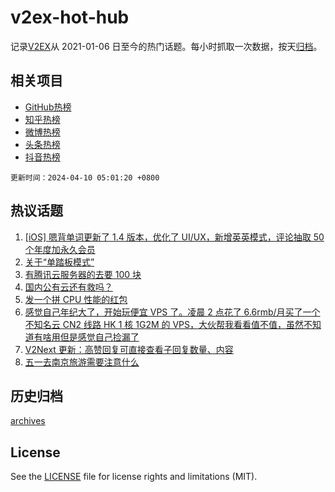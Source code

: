 # v2ex-hot-hub

 记录[V2EX](https://www.v2ex.com/)从 2021-01-06 日至今的热门话题。每小时抓取一次数据，按天[归档](archives)。
 
 ## 相关项目

- [GitHub热榜](https://github.com/it985/github-hot-hub)
- [知乎热榜](https://github.com/it985/zhihu-hot-hub)
- [微博热榜](https://github.com/it985/weibo-hot-hub)
- [头条热榜](https://github.com/it985/toutiao-hot-hub)
- [抖音热榜](https://github.com/it985/douyin-hot-hub)


 `更新时间：2024-04-10 05:01:20 +0800`

## 热议话题

1. [[iOS] 嗯背单词更新了 1.4 版本，优化了 UI/UX，新增英英模式，评论抽取 50 个年度加永久会员](https://www.v2ex.com/t/1030937)
1. [关于“单踏板模式”](https://www.v2ex.com/t/1030867)
1. [有腾讯云服务器的去要 100 块](https://www.v2ex.com/t/1030934)
1. [国内公有云还有救吗？](https://www.v2ex.com/t/1030870)
1. [发一个拼 CPU 性能的红包](https://www.v2ex.com/t/1030992)
1. [感觉自己年纪大了，开始玩便宜 VPS 了。凌晨 2 点花了 6.6rmb/月买了一个不知名云 CN2 线路 HK 1 核 1G2M 的 VPS，大伙帮我看看值不值，虽然不知道有啥用但是感觉自己捡漏了](https://www.v2ex.com/t/1030788)
1. [V2Next 更新：高赞回复可直接查看子回复数量、内容](https://www.v2ex.com/t/1030787)
1. [五一去南京旅游需要注意什么](https://www.v2ex.com/t/1030790)

## 历史归档

[archives](archives)

## License

See the [LICENSE](LICENSE) file for license rights and limitations (MIT).
